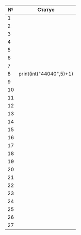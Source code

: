 |№|Статус|
|---|---|
|1||
|2||
|3||
|4||
|5||
|6||
|7||
|8|print(int("44040",5)+1)|
|9||
|10||
|11||
|12||
|13||
|14||
|15||
|16||
|17||
|18||
|19||
|20||
|21||
|22||
|23||
|24||
|25||
|26||
|27||
